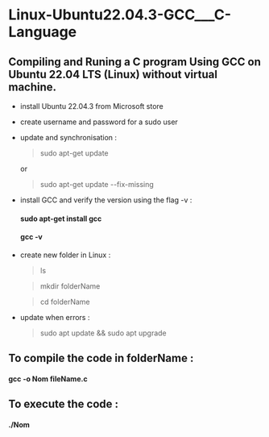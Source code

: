 # Linux-Ubuntu22.04.3-GCC___C-Language
## Compiling and Runing a C program Using GCC on Ubuntu 22.04 LTS (Linux) without virtual machine.

- install Ubuntu 22.04.3 from Microsoft store
- create username and password for a sudo user
- update and synchronisation :
  > sudo apt-get update
  
   or
  
  > sudo apt-get update --fix-missing

- install GCC and verify the version using the flag -v :
    #### sudo apt-get install gcc
    #### gcc -v

- create new folder in Linux :
  > ls


  > mkdir folderName

  
  > cd folderName

- update when errors :
  > sudo apt update && sudo apt upgrade


## To compile the code in folderName :
  #### gcc -o Nom fileName.c

## To execute the code :
  #### ./Nom
